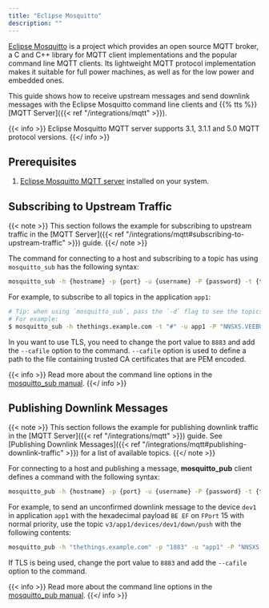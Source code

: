 ```yaml
---
title: "Eclipse Mosquitto"
description: ""
---
```


[Eclipse Mosquitto](https://mosquitto.org/) is a project which provides an open source MQTT broker, a C and C++ library for MQTT client implementations and the popular command line MQTT clients. Its lightweight MQTT protocol implementation makes it suitable for full power machines, as well as for the low power and embedded ones. 

<!--more-->

This guide shows how to receive upstream messages and send downlink messages with the Eclipse Mosquitto command line clients and {{% tts %}} [MQTT Server]({{< ref "/integrations/mqtt" >}}).

{{< info >}} Eclipse Mosquitto MQTT server supports 3.1, 3.1.1 and 5.0 MQTT protocol versions. {{</ info >}}

## Prerequisites

1. [Eclipse Mosquitto MQTT server](https://github.com/eclipse/mosquitto) installed on your system.

## Subscribing to Upstream Traffic

{{< note >}} This section follows the example for subscribing to upstream traffic in the [MQTT Server]({{< ref "/integrations/mqtt#subscribing-to-upstream-traffic" >}}) guide. {{</ note >}}

The command for connecting to a host and subscribing to a topic has using `mosquitto_sub` has the following syntax:

```bash 
mosquitto_sub -h {hostname} -p {port} -u {username} -P {password} -t {topic}
```

For example, to subscribe to all topics in the application `app1`:

```bash
# Tip: when using `mosquitto_sub`, pass the `-d` flag to see the topics messages get published on.
# For example:
$ mosquitto_sub -h thethings.example.com -t "#" -u app1 -P "NNSXS.VEEBURF3KR77ZR.." -d
```

In you want to use TLS, you need to change the port value to `8883` and add the `--cafile` option to the command. `--cafile` option is used to define a path to the file containing trusted CA certificates that are PEM encoded.

{{< info >}} Read more about the command line options in the [mosquitto_sub manual](https://mosquitto.org/man/mosquitto_sub-1.html). {{</ info >}}

## Publishing Downlink Messages

{{< note >}} This section follows the example for publishing downlink traffic in the [MQTT Server]({{< ref "/integrations/mqtt" >}}) guide. See [Publishing Downlink Messages]({{< ref "/integrations/mqtt#publishing-downlink-traffic" >}}) for a list of available topics. {{</ note >}}

For connecting to a host and publishing a message, **mosquitto_pub** client defines a command with the following syntax:

```bash 
mosquitto_pub -h {hostname} -p {port} -u {username} -P {password} -t {topic} -m {message}
```

For example, to send an unconfirmed downlink message to the device `dev1` in application `app1` with the hexadecimal payload `BE EF` on `FPort` 15 with normal priority, use the topic `v3/app1/devices/dev1/down/push` with the following contents:

```bash
mosquitto_pub -h "thethings.example.com" -p "1883" -u "app1" -P "NNSXS.VEEBURF3KR77ZR.." -t "v3/app1/devices/dev1/up" -m '{"downlinks":[{"f_port": 15,"frm_payload":"vu8=","priority": "NORMAL"}]}'
```

If TLS is being used, change the port value to `8883` and add the `--cafile` option to the command.

{{< info >}} Read more about the command line options in the [mosquitto_pub manual](https://mosquitto.org/man/mosquitto_pub-1.html). {{</ info >}}
